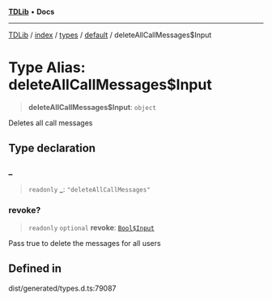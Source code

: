 [**TDLib**](../../../../../../README.md) • **Docs**

***

[TDLib](../../../../../../modules.md) / [index](../../../../../README.md) / [types](../../../README.md) / [default](../README.md) / deleteAllCallMessages$Input

# Type Alias: deleteAllCallMessages$Input

> **deleteAllCallMessages$Input**: `object`

Deletes all call messages

## Type declaration

### \_

> `readonly` **\_**: `"deleteAllCallMessages"`

### revoke?

> `readonly` `optional` **revoke**: [`Bool$Input`](Bool$Input.md)

Pass true to delete the messages for all users

## Defined in

dist/generated/types.d.ts:79087

